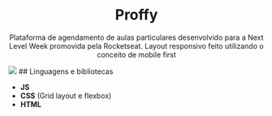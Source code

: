 <h1 align="center">
Proffy</h1>
 
<p align="center">Plataforma de agendamento de aulas particulares desenvolvido para a Next Level Week promovida pela Rocketseat. Layout responsivo feito utilizando o conceito de mobile first</p> 

 <img src=”https://github.com/jpm4rtinss/ProffyRocketseat/commit/0c3813db0187bc04fa9378ca56a63e39125e55d2”>
## Linguagens e bibliotecas

- **JS**  
- **CSS** (Grid layout e flexbox)  
-  **HTML**



